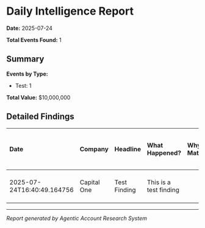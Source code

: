 # Daily Intelligence Report

**Date:** 2025-07-24

**Total Events Found:** 1

## Summary

**Events by Type:**
- Test: 1

**Total Value:** $10,000,000

## Detailed Findings

| Date                       | Company     | Headline     | What Happened?         | Why it Matters   | Consulting Angle   | Source 1 (URL)   | Key Person 1 (URL, Role, Score)   | Key Person 2 (URL, Role, Score)   | Event Type   |   Value (USD) |
|:---------------------------|:------------|:-------------|:-----------------------|:-----------------|:-------------------|:-----------------|:----------------------------------|:----------------------------------|:-------------|--------------:|
| 2025-07-24T16:40:49.164756 | Capital One | Test Finding | This is a test finding |                  |                    |                  | N/A - Manual Lookup Required      | N/A - Manual Lookup Required      | Test         |      10000000 |

---
*Report generated by Agentic Account Research System*